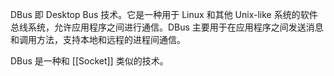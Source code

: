 DBus 即 Desktop Bus 技术。它是一种用于 Linux 和其他 Unix-like 系统的软件总线系统，允许应用程序之间进行通信。DBus 主要用于在应用程序之间发送消息和调用方法，支持本地和远程的进程间通信。

DBus 是一种和 [[Socket]] 类似的技术。
